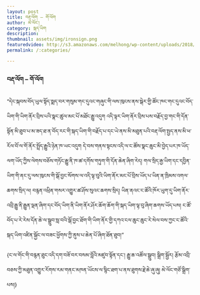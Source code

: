 ```yaml
---
layout: post
title: བརྡ་ལོག – གོ་ལོག
author: མེ་ལོང་།
category: སྐད་ཡིག
description: 
thumbnail: assets/img/ironsign.png
featuredvideo: http://s3.amazonaws.com/melhong/wp-content/uploads/2018/02/24151408/Ironic-Sign-V3.mp4
permalink: /:categories/

---
```

### བརྡ་ལོག – གོ་ལོག ###
“དེང་སྐབས་བོད་ཡུལ་སྟོད་སྨད་བར་གསུམ་གང་དུའང་གཞུང་གི་ལས་ཁུངས་ནས་སྒེར་གྱི་ཚོང་ཁང་གང་དུའང་བོད་ཡིག་གི་ཡིག་ནོར་བྲིས་པའི་སྣང་ཚུལ་མང་པོ་མཐོང་རྒྱུ་འདུག འདི་ལྟར་ཡིག་ནོར་བྲིས་པས་བརྗོད་བྱ་གང་གི་དོན་སྟོན་མི་ཐུབ་པ་མ་ཟད་ཐ་ན་བོད་རང་གི་སྐད་ཡིག་གི་བརྗོད་པ་དང་ཡེ་ནས་མི་མཐུན་པའི་བརྡ་ལོག་སྤྱད་ནས་མི་ཕ་རོལ་བོ་ལ་གོ་ནོར་སྤྲོད་རྒྱུའི་ཉེན་ཁ་ཡང་འདུག དེ་བས་གནས་སྟངས་འདི་ལ་ང་ཚོས་སྣང་ཆུང་མི་བྱེད་པར་ཁ་ཡོད་ལག་ཡོད་ཀྱིས་ལེགས་བཅོས་གཏོང་རྒྱུ་ནི་ཁ་ཚ་དགོས་གཏུག་གི་དོན་ཆེན་ཞིག་རེད། གལ་སྲིད་རྒྱ་ཡིག་དང་དབྱིན་ཡིག་གི་ནང་དུ་ལས་ཁུངས་གི་སྒོ་བྱང་སོགས་ལ་འདི་ལྟ་བུའི་ཡིག་ནོར་མང་པོ་བྲིས་ཡོད་པ་ཡིན་ན་ཁྲིམས་འགལ་ཆགས་སྲིད་ལ། བརྙན་འཕྲིན་གསར་འགྱུར་ཚ་ཤོས་སུའང་ཆགས་སྲིད། ཡིན་ནའང་ང་ཚོའི་ཁོར་ཡུག་དུ་ཡིག་ནོར་འབྲི་རྒྱུ་ནི་རྒྱུན་ལྡན་ཞིག་དང་བོད་ཡིག་ནི་ཡིག་ནོར་ཤོར་ཆོག་ཆོག་གི་སྐད་ཡིག་ལྟ་བུ་ཞིག་ཆགས་ཡོད་པས། ང་ཚོ་བོད་པ་རེ་རེས་དོན་ཆེ་ལ་སྒྲུབ་སླ་བའི་སྒོ་བྱང་ཐོག་གི་ཡིག་ནོར་གྱི་དཀའ་ངལ་ཆུང་ཆུང་རེ་སེལ་བས་ཀྱང་ང་ཚོའི་སྐད་ཡིག་འཛིན་སྐྱོང་ལ་བཟང་ཕྱོགས་ཀྱི་ནུས་པ་ཆེན་པོ་ཞིག་ཐོན་ཐུབ།”

{ང་ལ་གོང་གི་བརྙན་ཐུང་འདི་དག་བཟོ་བར་བསམ་བློའི་མཛུབ་སྟོན་དང་། རྒྱུ་ཆ་འཚོལ་སྒྲུབ། སྒྲིག་སྦྱོར། རྩོམ་འབྲི་བཅས་ཀྱི་མཐུན་འགྱུར་རོགས་རམ་གནང་མཁན་ཡོངས་ལ་སྙིང་ཐག་པ་ནས་ཐུགས་རྗེ་ཆེ་ཞུ་ཞུ། མེ་ལོང་གཙོ་སྒྲིག་པས།}

